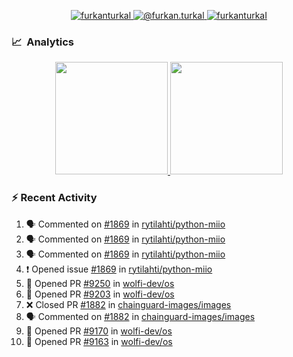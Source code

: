 <p align="center">
  <a href="https://linkedin.com/in/furkanturkal" target="blank">
    <img src="https://img.shields.io/badge/linkedin-%230077B5.svg?&style=for-the-badge&logo=linkedin&logoColor=white" alt="furkanturkal" />
  </a>
  <a href="https://medium.com/@furkan.turkal" target="blank">
    <img src="https://img.shields.io/badge/medium-%2312100E.svg?&style=for-the-badge&logo=medium&logoColor=white" alt="@furkan.turkal" />
  </a>
  <a href="https://twitter.com/furkanturkaI" target="blank">
    <img src="https://img.shields.io/badge/Twitter-1DA1F2?style=for-the-badge&logo=twitter&logoColor=white" alt="furkanturkaI" />
  </a>
</p>

### 📈 &nbsp;Analytics

<p align="center">
  <a href="https://coderstats.net/github/#Dentrax">
    <img height="180em" src="https://github-readme-stats-eight-theta.vercel.app/api?username=Dentrax&show_icons=true&theme=algolia&include_all_commits=true&count_private=true&line_height=26"/>
    <img height="180em" src="https://github-readme-stats-eight-theta.vercel.app/api/top-langs/?username=Dentrax&layout=compact&langs_count=8&theme=algolia&line_height=26"/>
  </a>
</p>

### :zap: Recent Activity

<!--START_SECTION:activity-->
1. 🗣 Commented on [#1869](https://github.com/rytilahti/python-miio/issues/1869#issuecomment-1845994384) in [rytilahti/python-miio](https://github.com/rytilahti/python-miio)
2. 🗣 Commented on [#1869](https://github.com/rytilahti/python-miio/issues/1869#issuecomment-1839408173) in [rytilahti/python-miio](https://github.com/rytilahti/python-miio)
3. 🗣 Commented on [#1869](https://github.com/rytilahti/python-miio/issues/1869#issuecomment-1839394895) in [rytilahti/python-miio](https://github.com/rytilahti/python-miio)
4. ❗ Opened issue [#1869](https://github.com/rytilahti/python-miio/issues/1869) in [rytilahti/python-miio](https://github.com/rytilahti/python-miio)
5. 💪 Opened PR [#9250](https://github.com/wolfi-dev/os/pull/9250) in [wolfi-dev/os](https://github.com/wolfi-dev/os)
6. 💪 Opened PR [#9203](https://github.com/wolfi-dev/os/pull/9203) in [wolfi-dev/os](https://github.com/wolfi-dev/os)
7. ❌ Closed PR [#1882](https://github.com/chainguard-images/images/pull/1882) in [chainguard-images/images](https://github.com/chainguard-images/images)
8. 🗣 Commented on [#1882](https://github.com/chainguard-images/images/pull/1882#issuecomment-1832147468) in [chainguard-images/images](https://github.com/chainguard-images/images)
9. 💪 Opened PR [#9170](https://github.com/wolfi-dev/os/pull/9170) in [wolfi-dev/os](https://github.com/wolfi-dev/os)
10. 💪 Opened PR [#9163](https://github.com/wolfi-dev/os/pull/9163) in [wolfi-dev/os](https://github.com/wolfi-dev/os)
<!--END_SECTION:activity-->
